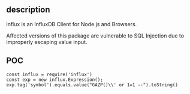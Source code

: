 ## description ##

influx is an InfluxDB Client for Node.js and Browsers.

Affected versions of this package are vulnerable to SQL Injection due to improperly escaping value input.

## POC ##

```
const influx = require('influx')
const exp = new influx.Expression();
exp.tag('symbol').equals.value("GAZP()\\' or 1=1 --").toString()
```
